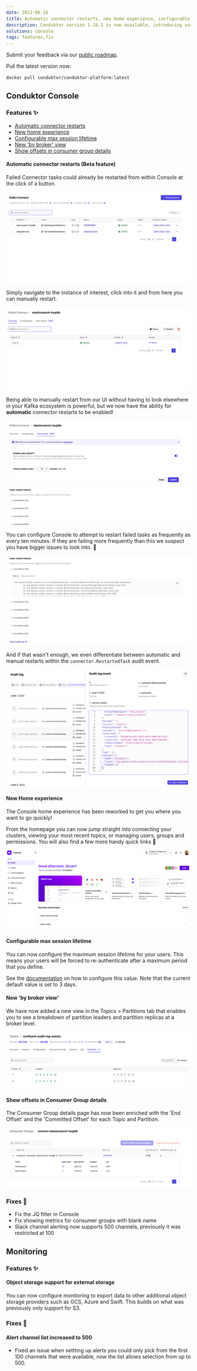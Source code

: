 ```yaml
---
date: 2023-06-16
title: Automatic connector restarts, new Home experience, configurable session lifetime & more!
description: Conduktor version 1.16.1 is now available, introducing various new features and optimizations.
solutions: console
tags: features,fix
---
```


Submit your feedback via our [public roadmap](https://product.conduktor.help/).

Pull the latest version now:

```bash
docker pull conduktor/conduktor-platform:latest
```

## Conduktor Console

### Features ✨

- [Automatic connector restarts](#automatic-connector-restarts-beta-feature)
- [New home experience](#new-home-experience)
- [Configurable max session lifetime](#configurable-max-session-lifetime)
- [New 'by broker' view](#new-by-broker-view)
- [Show offsets in consumer group details](#show-offsets-in-consumer-group-details)

#### Automatic connector restarts (Beta feature)

Failed Connector tasks could already be restarted from within Console at the click of a button.

![automatic connector restarts](/images/changelog/platform/v16/connector-restart-main.png)

Simply navigate to the instance of interest, click into it and from here you can manually restart.

![connector restart manual](/images/changelog/platform/v16/connector-restart-manual.png)

Being able to manually restart from our UI without having to look elsewhere in your Kafka ecosystem is powerful, but we now have the ability for **automatic** connector restarts to be enabled!

![connector restart auto settings](/images/changelog/platform/v16/connector-restart-auto-settings.png)

You can configure Console to attempt to restart failed tasks as frequently as every ten minutes. If they are failing more frequently than this we suspect you have bigger issues to look into. 👀

![connector restart auto settings](/images/changelog/platform/v16/connector-restart-failure-message.png)

And if that wasn't enough, we even differentiate between automatic and manual restarts within the `connector.RestartedTask` audit event.

![connector audit log](/images/changelog/platform/v16/connector-audit-log.png)

#### New Home experience

The Console home experience has been reworked to get you where you want to go quickly!

From the homepage you can now jump straight into connecting your clusters, viewing your most recent topics, or managing users, groups and permissions. You will also find a few more handy quick links 👀

![home](/images/changelog/platform/v16/home.png)

#### Configurable max session lifetime

You can now configure the maximum session lifetime for your users. This means your users will be forced to re-authenticate after a maximum period that you define.

See the [documentation](https://docs.conduktor.io/platform/get-started/configuration/env-variables//#session-lifetime-properties) on how to configure this value. Note that the current default value is set to 3 days.

#### New 'by broker view'

We have now added a new view in the Topics > Partitions tab that enables you to see a breakdown of partition leaders and partition replicas at a broker level.

![by broker view](/images/changelog/platform/v16/by-broker-view.png)

#### Show offsets in Consumer Group details

The Consumer Group details page has now been enriched with the 'End Offset' and the 'Committed Offset' for each Topic and Partition.

![end-offset](/images/changelog/platform/v16/end-offset.png)

### Fixes 🔨

- Fix the JQ filter in Console
- Fix showing metrics for consumer groups with blank name
- Slack channel alerting now supports 500 channels, previously it was restricted at 100

## Monitoring

### Features ✨

#### Object storage support for external storage

You can now configure monitoring to export data to other additional object storage providers such as GCS, Azure and Swift. This builds on what was previously only support for S3.

### Fixes 🔨

#### Alert channel list increased to 500

- Fixed an issue when settting up alerts you could only pick from the first 100 channels that were available, now the list allows selection from up to 500.
